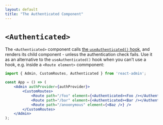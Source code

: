 ```yaml
---
layout: default
title: "The Authenticated Component"
---
```


# `<Authenticated>`

The `<Authenticated>` component calls [the `useAuthenticated()` hook](./useAuthenticated.md), and renders its child component - unless the authentication check fails. Use it as an alternative to the `useAuthenticated()` hook when you can't use a hook, e.g. inside a `<Route element>` commponent:

```jsx
import { Admin, CustomRoutes, Authenticated } from 'react-admin';

const App = () => (
    <Admin authProvider={authProvider}>
        <CustomRoutes>
            <Route path="/foo" element={<Authenticated><Foo /></Authenticated>} />
            <Route path="/bar" element={<Authenticated><Bar /></Authenticated>} />
            <Route path="/anoonymous" element={<Baz />} />
        </CustomRoutes>
    </Admin>
);
```
